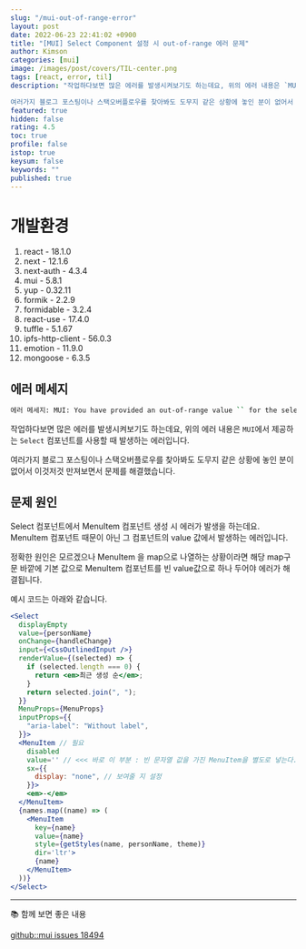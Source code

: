 ```yaml
---
slug: "/mui-out-of-range-error"
layout: post
date: 2022-06-23 22:41:02 +0900
title: "[MUI] Select Component 설정 시 out-of-range 에러 문제"
author: Kimson
categories: [mui]
image: /images/post/covers/TIL-center.png
tags: [react, error, til]
description: "작업하다보면 많은 에러를 발생시켜보기도 하는데요, 위의 에러 내용은 `MUI`에서 제공하는 `Select` 컴포넌트를 사용할 때 발생하는 에러입니다.

여러가지 블로그 포스팅이나 스택오버플로우를 찾아봐도 도무지 같은 상황에 놓인 분이 없어서 이것저것 만져보면서 문제를 해결했습니다."
featured: true
hidden: false
rating: 4.5
toc: true
profile: false
istop: true
keysum: false
keywords: ""
published: true
---
```


# 개발환경

1. react - 18.1.0
2. next - 12.1.6
3. next-auth - 4.3.4
4. mui - 5.8.1
5. yup - 0.32.11
6. formik - 2.2.9
7. formidable - 3.2.4
8. react-use - 17.4.0
9. tuffle - 5.1.67
10. ipfs-http-client - 56.0.3
11. emotion - 11.9.0
12. mongoose - 6.3.5

## 에러 메세지

```bash
에러 메세지: MUI: You have provided an out-of-range value `` for the select component.Consider providing a value that matches one of the available options or ''.The available values are `최근 생성 순`, `좋아요 많은 순`, `오래된 순`, `낮은 가격 순`, `높은 가격 순`.
```

작업하다보면 많은 에러를 발생시켜보기도 하는데요, 위의 에러 내용은 `MUI`에서 제공하는 `Select` 컴포넌트를 사용할 때 발생하는 에러입니다.

여러가지 블로그 포스팅이나 스택오버플로우를 찾아봐도 도무지 같은 상황에 놓인 분이 없어서 이것저것 만져보면서 문제를 해결했습니다.

## 문제 원인

Select 컴포넌트에서 MenuItem 컴포넌트 생성 시 에러가 발생을 하는데요. MenuItem 컴포넌트 때문이 아닌 그 컴포넌트의 value 값에서 발생하는 에러입니다.

정확한 원인은 모르겠으나 MenuItem 을 map으로 나열하는 상황이라면 해당 map구문 바깥에 기본 값으로 MenuItem 컴포넌트를 빈 value값으로 하나 두어야 에러가 해결됩니다.

예시 코드는 아래와 같습니다.

```jsx
<Select
  displayEmpty
  value={personName}
  onChange={handleChange}
  input={<CssOutlinedInput />}
  renderValue={(selected) => {
    if (selected.length === 0) {
      return <em>최근 생성 순</em>;
    }
    return selected.join(", ");
  }}
  MenuProps={MenuProps}
  inputProps={{
    "aria-label": "Without label",
  }}>
  <MenuItem // 필요
    disabled
    value='' // <<< 바로 이 부분 : 빈 문자열 값을 가진 MenuItem을 별도로 넣는다.
    sx={{
      display: "none", // 보여줄 지 설정
    }}>
    <em>-</em>
  </MenuItem>
  {names.map((name) => (
    <MenuItem
      key={name}
      value={name}
      style={getStyles(name, personName, theme)}
      dir='ltr'>
      {name}
    </MenuItem>
  ))}
</Select>
```

---

📚 함께 보면 좋은 내용

[github::mui issues 18494](https://github.com/mui/material-ui/issues/18494)
